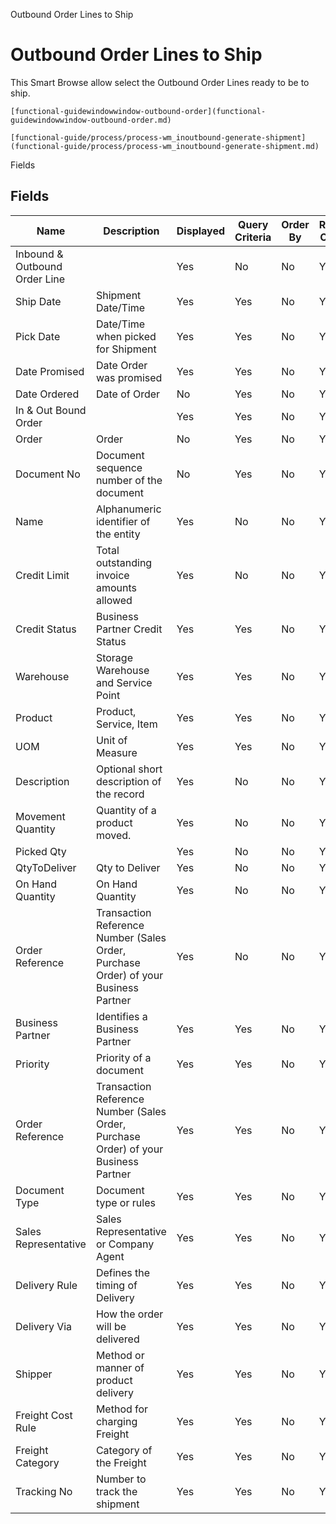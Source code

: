 
Outbound Order Lines to Ship
# Outbound Order Lines to Ship


This Smart Browse allow select the Outbound Order Lines ready to be to ship.

```
[functional-guidewindowwindow-outbound-order](functional-guidewindowwindow-outbound-order.md)
```

```
[functional-guide/process/process-wm_inoutbound-generate-shipment](functional-guide/process/process-wm_inoutbound-generate-shipment.md)
```

Fields
## Fields




Name                          | Description                                                                         | Displayed | Query Criteria | Order By | Read Only | Mandatory
----------------------------- | ----------------------------------------------------------------------------------- | --------- | -------------- | -------- | --------- | ---------
Inbound & Outbound Order Line |                                                                                     | Yes       | No             | No       | Yes       | Yes      
Ship Date                     | Shipment Date/Time                                                                  | Yes       | Yes            | No       | Yes       | No       
Pick Date                     | Date/Time when picked for Shipment                                                  | Yes       | Yes            | No       | Yes       | No       
Date Promised                 | Date Order was promised                                                             | Yes       | Yes            | No       | Yes       | No       
Date Ordered                  | Date of Order                                                                       | No        | Yes            | No       | Yes       | No       
In & Out Bound Order          |                                                                                     | Yes       | Yes            | No       | Yes       | No       
Order                         | Order                                                                               | No        | Yes            | No       | Yes       | No       
Document No                   | Document sequence number of the document                                            | No        | Yes            | No       | Yes       | No       
Name                          | Alphanumeric identifier of the entity                                               | Yes       | No             | No       | Yes       | No       
Credit Limit                  | Total outstanding invoice amounts allowed                                           | Yes       | No             | No       | Yes       | No       
Credit Status                 | Business Partner Credit Status                                                      | Yes       | Yes            | No       | Yes       | No       
Warehouse                     | Storage Warehouse and Service Point                                                 | Yes       | Yes            | No       | Yes       | No       
Product                       | Product, Service, Item                                                              | Yes       | Yes            | No       | Yes       | No       
UOM                           | Unit of Measure                                                                     | Yes       | Yes            | No       | Yes       | No       
Description                   | Optional short description of the record                                            | Yes       | No             | No       | Yes       | No       
Movement Quantity             | Quantity of a product moved.                                                        | Yes       | No             | No       | Yes       | No       
Picked Qty                    |                                                                                     | Yes       | No             | No       | Yes       | No       
QtyToDeliver                  | Qty to Deliver                                                                      | Yes       | No             | No       | Yes       | No       
On Hand Quantity              | On Hand Quantity                                                                    | Yes       | No             | No       | Yes       | No       
Order Reference               | Transaction Reference Number (Sales Order, Purchase Order) of your Business Partner | Yes       | No             | No       | Yes       | No       
Business Partner              | Identifies a Business Partner                                                       | Yes       | Yes            | No       | Yes       | No       
Priority                      | Priority of a document                                                              | Yes       | Yes            | No       | Yes       | No       
Order Reference               | Transaction Reference Number (Sales Order, Purchase Order) of your Business Partner | Yes       | Yes            | No       | Yes       | No       
Document Type                 | Document type or rules                                                              | Yes       | Yes            | No       | Yes       | No       
Sales Representative          | Sales Representative or Company Agent                                               | Yes       | Yes            | No       | Yes       | No       
Delivery Rule                 | Defines the timing of Delivery                                                      | Yes       | Yes            | No       | Yes       | No       
Delivery Via                  | How the order will be delivered                                                     | Yes       | Yes            | No       | Yes       | No       
Shipper                       | Method or manner of product delivery                                                | Yes       | Yes            | No       | Yes       | No       
Freight Cost Rule             | Method for charging Freight                                                         | Yes       | Yes            | No       | Yes       | No       
Freight Category              | Category of the Freight                                                             | Yes       | Yes            | No       | Yes       | No       
Tracking No                   | Number to track the shipment                                                        | Yes       | Yes            | No       | Yes       | No       
